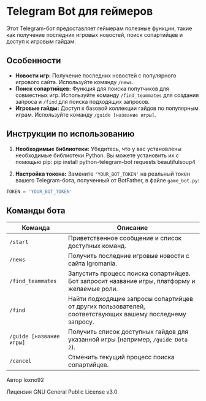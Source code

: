 # Telegram Bot для геймеров

Этот Telegram-бот предоставляет геймерам полезные функции, такие как получение последних игровых новостей, поиск сопартийцев и доступ к игровым гайдам.

## Особенности

* **Новости игр:** Получение последних новостей с популярного игрового сайта. Используйте команду `/news`.
* **Поиск сопартийцев:** Функция для поиска попутчиков для совместных игр. Используйте команду `/find_teammates` для создания запроса и `/find` для поиска подходящих запросов.
* **Игровые гайды:** Доступ к базовой коллекции гайдов по популярным играм. Используйте команду `/guide [название игры]`.

## Инструкции по использованию

1. **Необходимые библиотеки:**
   Убедитесь, что у вас установлены необходимые библиотеки Python. Вы можете установить их с помощью pip: pip install python-telegram-bot requests beautifulsoup4
      
2. **Настройка токена:**
Замените `'YOUR_BOT_TOKEN'` на реальный токен вашего Telegram-бота, полученный от BotFather, в файле `game_bot.py`:
```python
TOKEN = 'YOUR_BOT_TOKEN'
```

## Команды бота

| Команда             | Описание                                                                                                |
|----------------------|---------------------------------------------------------------------------------------------------------|
| `/start`             | Приветственное сообщение и список доступных команд.                                                    |
| `/news`              | Получить последние игровые новости с сайта Igromania.                                                   |
| `/find_teammates`    | Запустить процесс поиска сопартийцев. Бот запросит название игры, платформу и желаемые роли.              |
| `/find`              | Найти подходящие запросы сопартийцев от других пользователей, соответствующих вашему последнему запросу. |
| `/guide [название игры]` | Получить список доступных гайдов для указанной игры (например, `/guide Dota 2`).                          |
| `/cancel`           | Отменить текущий процесс поиска сопартийцев.                                                            |


Автор
loxno92

Лицензия
GNU General Public License v3.0
